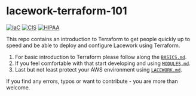 # lacework-terraform-101

[![IaC](https://app.soluble.cloud/api/v1/public/badges/9adb6d8d-7dc4-4b1c-a357-7718a2b499e1.svg?orgId=262062603972)](https://app.soluble.cloud/repos/details/github.com/toontjem/terraform101?orgId=262062603972)  [![CIS](https://app.soluble.cloud/api/v1/public/badges/7423494c-40dd-4dba-85e8-c9871d3ebe94.svg?orgId=262062603972)](https://app.soluble.cloud/repos/details/github.com/toontjem/terraform101?orgId=262062603972)  [![HIPAA](https://app.soluble.cloud/api/v1/public/badges/a60d00d6-2a7c-4f79-87da-bfa30e750545.svg?orgId=262062603972)](https://app.soluble.cloud/repos/details/github.com/toontjem/terraform101?orgId=262062603972)  

This repo contains an introduction to Terraform to get people quickly up to speed and be able to deploy and configure Lacework using Terraform.

1. For basic introduction to Terraform please follow along the [`BASICS.md`](https://github.com/timarenz/lacework-terraform-101/blob/main/BASICS.md).
2. If you feel comfortable with that start developing and using [`MODULES.md`](https://github.com/timarenz/lacework-terraform-101/blob/main/MODULES.md).
3. Last but not least protect your AWS environment using [`LACEWORK.md`](https://github.com/timarenz/lacework-terraform-101/blob/main/LACEWORK.md).

If you find any errors, typos or want to contribute - you are more than welcome.
